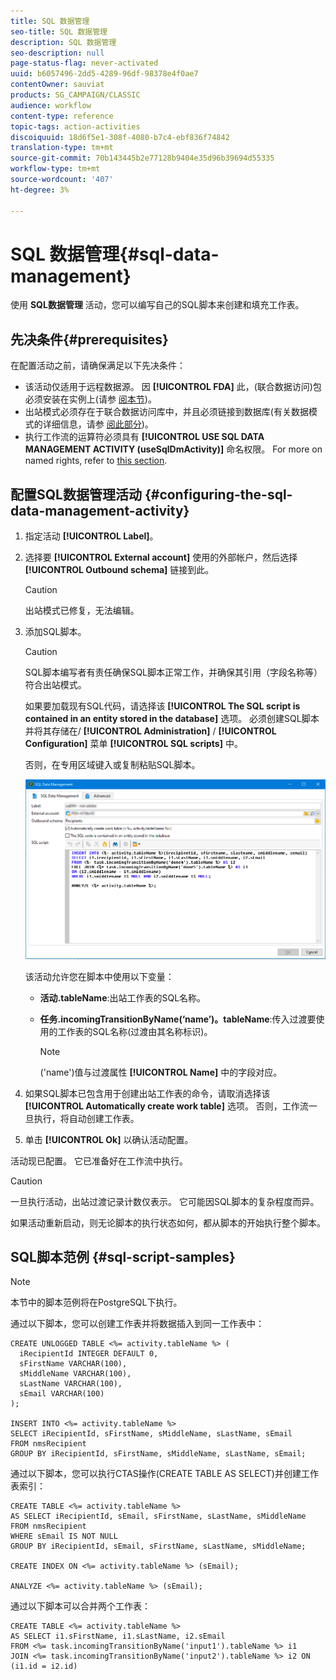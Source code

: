 ```yaml
---
title: SQL 数据管理
seo-title: SQL 数据管理
description: SQL 数据管理
seo-description: null
page-status-flag: never-activated
uuid: b6057496-2dd5-4289-96df-98378e4f0ae7
contentOwner: sauviat
products: SG_CAMPAIGN/CLASSIC
audience: workflow
content-type: reference
topic-tags: action-activities
discoiquuid: 18d6f5e1-308f-4080-b7c4-ebf836f74842
translation-type: tm+mt
source-git-commit: 70b143445b2e77128b9404e35d96b39694d55335
workflow-type: tm+mt
source-wordcount: '407'
ht-degree: 3%

---
```



# SQL 数据管理{#sql-data-management}

使用 **SQL数据管理** 活动，您可以编写自己的SQL脚本来创建和填充工作表。

## 先决条件{#prerequisites}

在配置活动之前，请确保满足以下先决条件：

* 该活动仅适用于远程数据源。 因 **[!UICONTROL FDA]** 此，(联合数据访问)包必须安装在实例上(请参 [阅本节](../../platform/using/about-fda.md))。
* 出站模式必须存在于联合数据访问库中，并且必须链接到数据库(有关数据模式的详细信息，请参 [阅此部分](../../configuration/using/about-schema-reference.md))。
* 执行工作流的运算符必须具有 **[!UICONTROL USE SQL DATA MANAGEMENT ACTIVITY (useSqlDmActivity)]** 命名权限。 For more on named rights, refer to [this section](../../platform/using/access-management.md#named-rights).

## 配置SQL数据管理活动 {#configuring-the-sql-data-management-activity}

1. 指定活动 **[!UICONTROL Label]**。
1. 选择要 **[!UICONTROL External account]** 使用的外部帐户，然后选择 **[!UICONTROL Outbound schema]** 链接到此。

   >[!CAUTION]
   >
   >出站模式已修复，无法编辑。

1. 添加SQL脚本。

   >[!CAUTION]
   >
   >SQL脚本编写者有责任确保SQL脚本正常工作，并确保其引用（字段名称等） 符合出站模式。

   如果要加载现有SQL代码，请选择该 **[!UICONTROL The SQL script is contained in an entity stored in the database]** 选项。 必须创建SQL脚本并将其存储在/ **[!UICONTROL Administration]** / **[!UICONTROL Configuration]** 菜单 **[!UICONTROL SQL scripts]** 中。

   否则，在专用区域键入或复制粘贴SQL脚本。

   ![](assets/sql_datamanagement.png)

   该活动允许您在脚本中使用以下变量：

   * **活动.tableName**:出站工作表的SQL名称。
   * **任务.incomingTransitionByName(‘name’)。tableName**:传入过渡要使用的工作表的SQL名称(过渡由其名称标识)。

      >[!NOTE]
      >
      >(&#39;name&#39;)值与过渡属性 **[!UICONTROL Name]** 中的字段对应。

1. 如果SQL脚本已包含用于创建出站工作表的命令，请取消选择该 **[!UICONTROL Automatically create work table]** 选项。 否则，工作流一旦执行，将自动创建工作表。
1. 单击 **[!UICONTROL Ok]** 以确认活动配置。

活动现已配置。 它已准备好在工作流中执行。

>[!CAUTION]
>
>一旦执行活动，出站过渡记录计数仅表示。 它可能因SQL脚本的复杂程度而异。
>  
>如果活动重新启动，则无论脚本的执行状态如何，都从脚本的开始执行整个脚本。

## SQL脚本范例 {#sql-script-samples}

>[!NOTE]
>
>本节中的脚本范例将在PostgreSQL下执行。

通过以下脚本，您可以创建工作表并将数据插入到同一工作表中：

```
CREATE UNLOGGED TABLE <%= activity.tableName %> (
  iRecipientId INTEGER DEFAULT 0,
  sFirstName VARCHAR(100),
  sMiddleName VARCHAR(100),
  sLastName VARCHAR(100),
  sEmail VARCHAR(100)
);

INSERT INTO <%= activity.tableName %>
SELECT iRecipientId, sFirstName, sMiddleName, sLastName, sEmail
FROM nmsRecipient
GROUP BY iRecipientId, sFirstName, sMiddleName, sLastName, sEmail;
```

通过以下脚本，您可以执行CTAS操作(CREATE TABLE AS SELECT)并创建工作表索引：

```
CREATE TABLE <%= activity.tableName %>
AS SELECT iRecipientId, sEmail, sFirstName, sLastName, sMiddleName
FROM nmsRecipient
WHERE sEmail IS NOT NULL
GROUP BY iRecipientId, sEmail, sFirstName, sLastName, sMiddleName;

CREATE INDEX ON <%= activity.tableName %> (sEmail);

ANALYZE <%= activity.tableName %> (sEmail);
```

通过以下脚本可以合并两个工作表：

```
CREATE TABLE <%= activity.tableName %>
AS SELECT i1.sFirstName, i1.sLastName, i2.sEmail
FROM <%= task.incomingTransitionByName('input1').tableName %> i1
JOIN <%= task.incomingTransitionByName('input2').tableName %> i2 ON (i1.id = i2.id)
```

